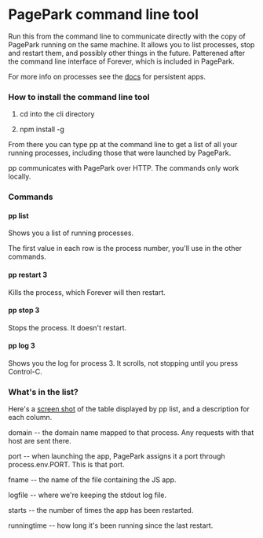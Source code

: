 # PagePark command line tool

Run this from the command line to communicate directly with the copy of PagePark running on the same machine. It allows you to list processes, stop and restart them, and possibly other things in the future. Patterened after the command line interface of Forever, which is included in PagePark.

For more info on processes see the <a href="https://github.com/scripting/pagePark/blob/master/docs/persistentapps.md">docs</a> for persistent apps. 

### How to install the command line tool

1. cd into the cli directory

2. npm install -g

From there you can type pp at the command line to get a list of all your running processes, including those that were launched by PagePark. 

pp communicates with PagePark over HTTP. The commands only work locally.

### Commands

#### pp list

Shows you a list of running processes. 

The first value in each row is the process number, you'll use in the other commands. 

#### pp restart 3

Kills the process, which Forever will then restart. 

#### pp stop 3

Stops the process. It doesn't restart. 

#### pp log 3

Shows you the log for process 3. It scrolls, not stopping until you press Control-C.

### What's in the list?

Here's a <a href="http://scripting.com/images/2020/06/15/ppCommandLineScreenShot.png">screen shot</a> of the table displayed by pp list, and a description for each column.

domain -- the domain name mapped to that process. Any requests with that host are sent there. 

port -- when launching the app, PagePark assigns it a port through process.env.PORT. This is that port.

fname -- the name of the file containing the JS app.

logfile -- where we're keeping the stdout log file.

starts -- the number of times the app has been restarted.

runningtime -- how long it's been running since the last restart. 



